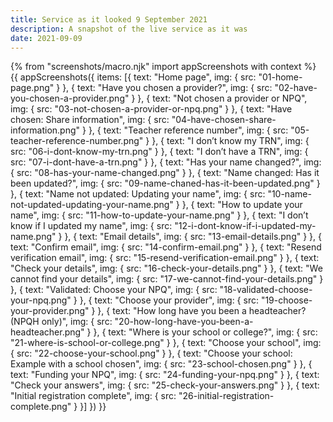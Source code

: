 ```yaml
---
title: Service as it looked 9 September 2021
description: A snapshot of the live service as it was
date: 2021-09-09
---
```


{% from "screenshots/macro.njk" import appScreenshots with context %}
{{ appScreenshots({
  items: [{
      text: "Home page",
      img: { src: "01-home-page.png" }
    }, {
      text: "Have you chosen a provider?",
      img: { src: "02-have-you-chosen-a-provider.png" }
    }, {
      text: "Not chosen a provider or NPQ",
      img: { src: "03-not-chosen-a-provider-or-npq.png" }
    }, {
      text: "Have chosen: Share information",
      img: { src: "04-have-chosen-share-information.png" }
    }, {
      text: "Teacher reference number",
      img: { src: "05-teacher-reference-number.png" }
    }, {
      text: "I don’t know my TRN",
      img: { src: "06-i-dont-know-my-trn.png" }
    }, {
      text: "I don’t have a TRN",
      img: { src: "07-i-dont-have-a-trn.png" }
    }, {
      text: "Has your name changed?",
      img: { src: "08-has-your-name-changed.png" }
    }, {
      text: "Name changed: Has it been updated?",
      img: { src: "09-name-chaned-has-it-been-updated.png" }
    }, {
      text: "Name not updated: Updating your name",
      img: { src: "10-name-not-updated-updating-your-name.png" }
    }, {
      text: "How to update your name",
      img: { src: "11-how-to-update-your-name.png" }
    }, {
      text: "I don’t know if I updated my name",
      img: { src: "12-i-dont-know-if-i-updated-my-name.png" }
    }, {
      text: "Email details",
      img: { src: "13-email-details.png" }
    }, {
      text: "Confirm email",
      img: { src: "14-confirm-email.png" }
    }, {
      text: "Resend verification email",
      img: { src: "15-resend-verification-email.png" }
    }, {
      text: "Check your details",
      img: { src: "16-check-your-details.png" }
    }, {
      text: "We cannot find your details",
      img: { src: "17-we-cannot-find-your-details.png" }
    }, {
      text: "Validated: Choose your NPQ",
      img: { src: "18-validated-choose-your-npq.png" }
    }, {
      text: "Choose your provider",
      img: { src: "19-choose-your-provider.png" }
    }, {
      text: "How long have you been a headteacher? (NPQH only)",
      img: { src: "20-how-long-have-you-been-a-headteacher.png" }
    }, {
      text: "Where is your school or college?",
      img: { src: "21-where-is-school-or-college.png" }
    }, {
      text: "Choose your school",
      img: { src: "22-choose-your-school.png" }
    }, {
      text: "Choose your school: Example with a school chosen",
      img: { src: "23-school-chosen.png" }
    }, {
      text: "Funding your NPQ",
      img: { src: "24-funding-your-npq.png" }
    }, {
      text: "Check your answers",
      img: { src: "25-check-your-answers.png" }
    }, {
      text: "Initial registration complete",
      img: { src: "26-initial-registration-complete.png" }
    }]
}) }}
